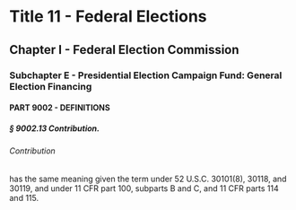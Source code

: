 
# Title 11 - Federal Elections
## Chapter I - Federal Election Commission
### Subchapter E - Presidential Election Campaign Fund: General Election Financing
#### PART 9002 - DEFINITIONS
##### § 9002.13 Contribution.
###### Contribution

has the same meaning given the term under 52 U.S.C. 30101(8), 30118, and 30119, and under 11 CFR part 100, subparts B and C, and 11 CFR parts 114 and 115.
